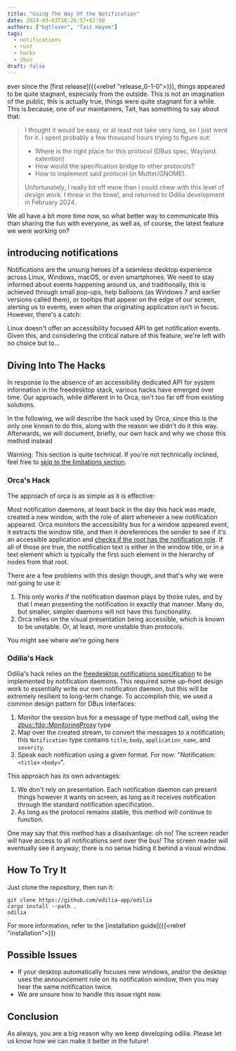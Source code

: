 ```yaml
---
title: "Going The Way Of the Notification"
date: 2024-03-03T16:26:57+02:00
authors: ["bgtlover", "Tait Hoyem"]
tags:
  - notifications
  - rust
  - hacks
  - zbus
draft: false
---
```


ever since the [first release]({{<relref "release_0-1-0">}}), things appeared to be quite stagnant, especially from the outside. This is not an imagination of the public, this is actually true, things were quite stagnant for a while.
This is because, one of our maintainers, Tait, has something to say about that:

> I thought it would be easy, or at least not take very long, so I just went for it.
> I spent probably a few thousand hours trying to figure out:
> - Where is the right place for this protocol (DBus spec, Wayland extention)
> - How would the specification bridge to other protocols?
> - How to implement said protocol (in Mutter/GNOME).
>
> Unfortunately, I really bit off more than I could chew with this level of design work.
> I threw in the towel, and returned to Odilia development in February 2024.

We all have a bit more time now, so what better way to communicate this than sharing the fun with everyone, as well as, of course, the latest feature we were working on?

## introducing notifications

Notifications are the unsung heroes of a seamless desktop experience across Linux, Windows, macOS, or even smartphones.
We need to stay informed about events happening around us, and traditionally, this is achieved through small pop-ups, help balloons (as Windows 7 and earlier versions called them), or tooltips that appear on the edge of our screen, alerting us to events, even when the originating application isn't in focus.
However, there's a catch:

Linux doesn't offer an accessibility focused API to get notification events.
Given this, and considering the critical nature of this feature, we're left with no choice but to...

## Diving Into The Hacks

In response to the absence of an accessibility dedicated API for system information in the freedesktop stack, various hacks have emerged over time.
Our approach, while different in to Orca, isn't too far off from existing solutions.

In the following, we will describe the hack used by Orca, since this is the only one known to do this, along with the reason we didn't do it this way.
Afterwards, we will document, briefly, our own hack and why we chose this method instead

Warning: This section is quite technical. If you're not technically inclined, feel free to [skip to the limitations section](#limitations).

### Orca's Hack

The approach of orca is as simple as it is effective:

Most notification daemons, at least back in the day this hack was made, created a new window, with the role of alert whenever a new notification appeared.
Orca monitors the accessibility bus for a window appeared event, it extracts the window title, and then it dereferences the sender to see if it's an accessible application and [checks if the root has the notification role](https://gitlab.gnome.org/GNOME/orca/-/blob/gnome-46/src/orca/scripts/apps/notification-daemon/script.py?ref_type=heads).
If all of those are true, the notification text is either in the window title, or in a text element which is typically the first such element in the hierarchy of nodes from that root.

There are a few problems with this design though, and that's why we were not going to use it:

1. This only works if the notification daemon plays by those rules, and by that I mean presenting the notification in exactly that manner. Many do, but smaller, simpler daemons will not have this functionality.
2. Orca relies on the visual presentation being accessible, which is known to be unstable. Or, at least, more unstable than protocols.

You might see where we're going here

### Odilia's Hack

Odilia's hack relies on the [freedesktop notifications specification](https://specifications.freedesktop.org/notification-spec/notification-spec-latest.html) to be implemented by notification daemons.
This required some up-front design work to essentially write our own notification daemon, but this will be extremely resilient to long-term change.
To accomplish this, we used a common design pattern for DBus interfaces:

1. Monitor the session bus for a message of type method call, using the [zbus::fdo::MonitoringProxy](https://docs.rs/zbus/latest/zbus/fdo/struct.MonitoringProxy.html) type
2. Map over the created stream, to convert the messages to a notification; this `Notification` type contains `title`, `body`, `application_name`, and `severity`.
3. Speak each notification using a given format. For now: "Notification: `<title>` `<body>`".

This approach has its own advantages:

1. We don't rely on presentation. Each notification daemon can present things however it wants on screen, as long as it receives notification through the standard notification specification.
2. As long as the protocol remains stable, this method will continue to function.

One may say that this method has a disadvantage: oh no! The screen reader will have access to all notifications sent over the bus!
The screen reader will eventually see it anyway; there is no sense hiding it behind a visual window.

## How To Try It

Just clone the repository, then run it:

```shell
git clone https://github.com/odilia-app/odilia
cargo install --path .
odilia
```

For more information, refer to the [installation guide]({{<relref "installation">}})

## Possible Issues

- If your desktop automatically focuses new windows, and/or the desktop uses the announcement role on its notification window, then you may hear the same notification twice.
- We are unsure how to handle this issue right now.

## Conclusion

As always, you are a big reason why we keep developing odilia.
Please let us know how we can make it better in the future!


